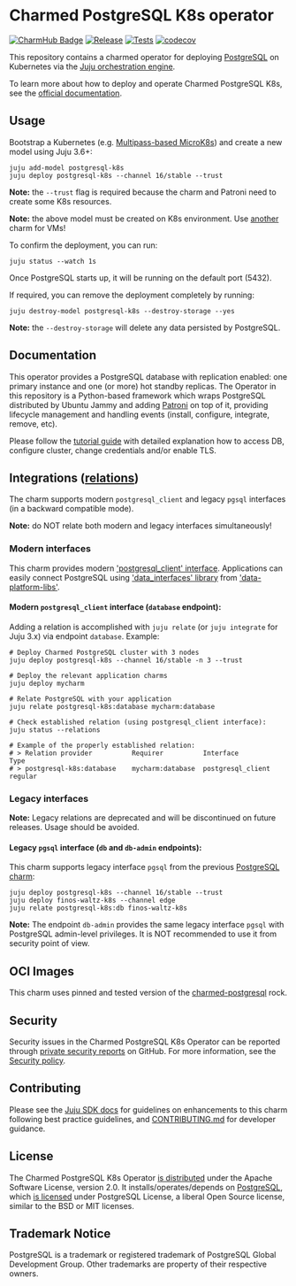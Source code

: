 # Charmed PostgreSQL K8s operator

[![CharmHub Badge](https://charmhub.io/postgresql-k8s/badge.svg)](https://charmhub.io/postgresql-k8s)
[![Release](https://github.com/canonical/postgresql-k8s-operator/actions/workflows/release.yaml/badge.svg)](https://github.com/canonical/postgresql-k8s-operator/actions/workflows/release.yaml)
[![Tests](https://github.com/canonical/postgresql-k8s-operator/actions/workflows/ci.yaml/badge.svg?branch=main)](https://github.com/canonical/postgresql-k8s-operator/actions/workflows/ci.yaml?query=branch%3Amain)
[![codecov](https://codecov.io/gh/canonical/postgresql-k8s-operator/graph/badge.svg?token=KmBJqV1AM2)](https://codecov.io/gh/canonical/postgresql-k8s-operator)

This repository contains a charmed operator for deploying [PostgreSQL](https://www.postgresql.org/about/) on Kubernetes via the [Juju orchestration engine](https://juju.is/).

To learn more about how to deploy and operate Charmed PostgreSQL K8s, see the [official documentation](https://canonical-charmed-postgresql-k8s.readthedocs-hosted.com/).

## Usage

Bootstrap a Kubernetes (e.g. [Multipass-based MicroK8s](https://discourse.charmhub.io/t/charmed-environment-charm-dev-with-canonical-multipass/8886)) and create a new model using Juju 3.6+:

```shell
juju add-model postgresql-k8s
juju deploy postgresql-k8s --channel 16/stable --trust
```

**Note:** the `--trust` flag is required because the charm and Patroni need to create some K8s resources.

**Note:** the above model must be created on K8s environment. Use [another](https://charmhub.io/postgresql) charm for VMs!

To confirm the deployment, you can run:

```shell
juju status --watch 1s
```

Once PostgreSQL starts up, it will be running on the default port (5432).

If required, you can remove the deployment completely by running:

```shell
juju destroy-model postgresql-k8s --destroy-storage --yes
```

**Note:** the `--destroy-storage` will delete any data persisted by PostgreSQL.

## Documentation

This operator provides a PostgreSQL database with replication enabled: one primary instance and one (or more) hot standby replicas. The Operator in this repository is a Python-based framework which wraps PostgreSQL distributed by Ubuntu Jammy and adding [Patroni](https://github.com/zalando/patroni) on top of it, providing lifecycle management and handling events (install, configure, integrate, remove, etc).

Please follow the [tutorial guide](https://discourse.charmhub.io/t/charmed-postgresql-k8s-documenation/9307) with detailed explanation how to access DB, configure cluster, change credentials and/or enable TLS.

## Integrations ([relations](https://juju.is/docs/olm/relations))

The charm supports modern `postgresql_client` and legacy `pgsql` interfaces (in a backward compatible mode).

**Note:** do NOT relate both modern and legacy interfaces simultaneously!


### Modern interfaces

This charm provides modern ['postgresql_client' interface](https://github.com/canonical/charm-relation-interfaces). Applications can easily connect PostgreSQL using ['data_interfaces' library](https://charmhub.io/data-platform-libs/libraries/data_interfaces) from ['data-platform-libs'](https://github.com/canonical/data-platform-libs/).

#### Modern `postgresql_client` interface (`database` endpoint):

Adding a relation is accomplished with `juju relate` (or `juju integrate` for Juju 3.x) via endpoint `database`. Example:

```shell
# Deploy Charmed PostgreSQL cluster with 3 nodes
juju deploy postgresql-k8s --channel 16/stable -n 3 --trust

# Deploy the relevant application charms
juju deploy mycharm

# Relate PostgreSQL with your application
juju relate postgresql-k8s:database mycharm:database

# Check established relation (using postgresql_client interface):
juju status --relations

# Example of the properly established relation:
# > Relation provider          Requirer          Interface          Type
# > postgresql-k8s:database    mycharm:database  postgresql_client  regular
```

### Legacy interfaces

**Note:** Legacy relations are deprecated and will be discontinued on future releases. Usage should be avoided.

#### Legacy `pgsql` interface (`db` and `db-admin` endpoints):

This charm supports legacy interface `pgsql` from the previous [PostgreSQL charm](https://launchpad.net/postgresql-charm):

```shell
juju deploy postgresql-k8s --channel 16/stable --trust 
juju deploy finos-waltz-k8s --channel edge
juju relate postgresql-k8s:db finos-waltz-k8s
```

**Note:** The endpoint `db-admin` provides the same legacy interface `pgsql` with PostgreSQL admin-level privileges. It is NOT recommended to use it from security point of view.

## OCI Images

This charm uses pinned and tested version of the [charmed-postgresql](https://github.com/canonical/charmed-postgresql-rock/pkgs/container/charmed-postgresql) rock.

## Security

Security issues in the Charmed PostgreSQL K8s Operator can be reported through [private security reports](https://github.com/canonical/postgresql-k8s-operator/security/advisories/new) on GitHub.
For more information, see the [Security policy](SECURITY.md).

## Contributing

Please see the [Juju SDK docs](https://juju.is/docs/sdk) for guidelines on enhancements to this charm following best practice guidelines, and [CONTRIBUTING.md](https://github.com/canonical/postgresql-k8s-operator/blob/main/CONTRIBUTING.md) for developer guidance.

## License

The Charmed PostgreSQL K8s Operator [is distributed](https://github.com/canonical/postgresql-k8s-operator/blob/main/LICENSE) under the Apache Software License, version 2.0.
It installs/operates/depends on [PostgreSQL](https://www.postgresql.org/ftp/source/), which [is licensed](https://www.postgresql.org/about/licence/) under PostgreSQL License, a liberal Open Source license, similar to the BSD or MIT licenses.

## Trademark Notice

PostgreSQL is a trademark or registered trademark of PostgreSQL Global Development Group.
Other trademarks are property of their respective owners.
